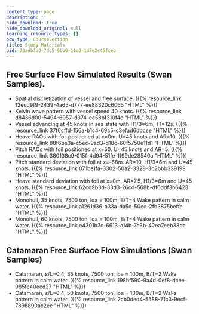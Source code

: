 ```yaml
---
content_type: page
description: ''
hide_download: true
hide_download_original: null
learning_resource_types: []
ocw_type: CourseSection
title: Study Materials
uid: 73adbfa0-7dc5-9bb0-11c0-1d7e2c45fceb
---
```


Free Surface Flow Simulated Results (Swan Samples).
---------------------------------------------------

*   Spatial discretization of vessel and free surface. ({{% resource_link 12ecd9f9-2439-4a65-d777-ee88320c6065 "HTML" %}})
*   Kelvin wave pattern with vessel speed 40 knots. ({{% resource_link d8436d00-5494-6057-d374-ec58bf310f4e "HTML" %}})
*   Vessel advancing at 45 knots in sea state with H1/3=6m, T1=12s. ({{% resource_link 37f6cffd-156a-b1c4-69c5-c3efad6dbcee "HTML" %}})
*   Heave RAOs with foil positioned at x=0m. U=45 knots and AR=10. ({{% resource_link 88f6be3a-c5ec-9ad3-d18c-60f5750e11d1 "HTML" %}})
*   Pitch RAOs with foil positioned at x=50. U=45 knots and AR=5. ({{% resource_link 380138c9-015f-4d94-51fe-1f99de28540a "HTML" %}})
*   Pitch standard deviation with foil at x=-68m. AR=10, H1/3=6m and U=45 knots. ({{% resource_link 071be1fa-3302-50a2-3328-3b2bbb339199 "HTML" %}})
*   Heave standard deviation with foil at x=0m. AR=7.5, H1/3=6m and U=45 knots. ({{% resource_link 62cd9b3d-33d3-26cd-568b-df6ddf3b6423 "HTML" %}})
*   Monohull, 35 knots, 7500 ton, loa = 100m, B/T=4 Wake pattern in calm water. ({{% resource_link a1261d36-a33a-da5d-50ed-2fb3875beffe "HTML" %}})
*   Monohull, 60 knots, 7500 ton, loa = 100m, B/T=4 Wake pattern in calm water. ({{% resource_link e4301b2c-6613-a14b-7c3b-42ea7eeb33dc "HTML" %}})

Catamaran Free Surface Flow Simulations (Swan Samples)
------------------------------------------------------

*   Catamaran, s/L=0.4, 35 knots, 7500 ton, loa = 100m, B/T=2 Wake pattern in calm water. ({{% resource_link 198bf590-9a4d-0ef8-dcee-985fe40eed27 "HTML" %}})
*   Catamaran, s/L=0.4, 50 knots, 7500 ton, loa = 100m, B/T=2 Wake pattern in calm water. ({{% resource_link 2cb0ded4-5588-71c3-9ecf-7898890ac2ec "HTML" %}})